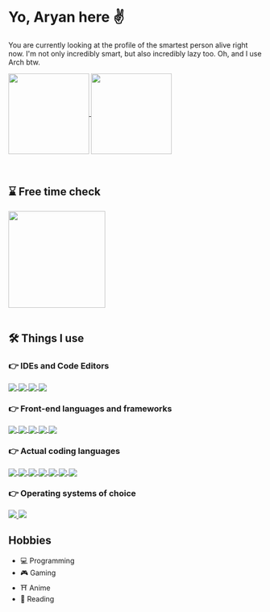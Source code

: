 # Yo, Aryan here ✌️

You are currently looking at the profile of the smartest person alive right now. I'm not only incredibly smart, but also incredibly lazy too. Oh, and I use Arch btw.

<p>
  <a href="https://github.com/anuraghazra/github-readme-stats">
    <img align="center" src="https://github-readme-stats.vercel.app/api?username=aryanjassal&show_icons=true&theme=tokyonight" style="height: 10rem;" />
  </a>
  <a href="https://github.com/anuraghazra/convoychat">
    <img align="center" src="https://github-readme-stats.vercel.app/api/top-langs/?username=aryanjassal&layout=compact&theme=tokyonight&langs_count=6" style="height: 10rem;" />
  </a>
</p>
<br>

## ⌛ Free time check
<a href="https://git.io/streak-stats">
  <img align="center" src="https://github-readme-streak-stats.herokuapp.com/?user=aryanjassal&theme=tokyonight" style="height: 12rem;" />
</a>
<br>
<br>

## 🛠️ Things I use
### 👉 IDEs and Code Editors
<p>
  <a href="https://github.com/tard916/programming-badges">
    <img align="center" src="https://img.shields.io/badge/NeoVim-%2357A143.svg?&style=for-the-badge&logo=neovim&logoColor=white" />
  </a>
  <a href="https://github.com/tard916/programming-badges">
    <img align="center" src="https://img.shields.io/badge/pycharm-143?style=for-the-badge&logo=pycharm&logoColor=black&color=black&labelColor=green" />
  </a>
  <a href="https://github.com/tard916/programming-badges">
    <img align="center" src="https://img.shields.io/badge/Visual%20Studio%20Code-0078d7.svg?style=for-the-badge&logo=visual-studio-code&logoColor=white" />
  </a>
  <a href="https://github.com/tard916/programming-badges">
    <img align="center" src="https://img.shields.io/badge/Rider-000000.svg?style=for-the-badge&logo=Rider&logoColor=white&color=black&labelColor=crimson" />
  </a>
</p>

### 👉 Front-end languages and frameworks
<p>
  <a href="https://github.com/tard916/programming-badges">
    <img align="center" src="https://img.shields.io/badge/html5-%23E34F26.svg?style=for-the-badge&logo=html5&logoColor=white" />
  </a>
  <a href="https://github.com/tard916/programming-badges">
    <img align="center" src="https://img.shields.io/badge/css3-%231572B6.svg?style=for-the-badge&logo=css3&logoColor=white" />
  </a>
  <a href="https://github.com/tard916/programming-badges">
    <img align="center" src="https://img.shields.io/badge/javascript-%23323330.svg?style=for-the-badge&logo=javascript&logoColor=%23F7DF1E" />
  </a>
  <a href="https://github.com/tard916/programming-badges">
    <img align="center" src="https://img.shields.io/badge/django-%23092E20.svg?style=for-the-badge&logo=django&logoColor=white" />
  </a>
  <a href="https://github.com/tard916/programming-badges">
    <img align="center" src="https://img.shields.io/badge/jquery-%230769AD.svg?style=for-the-badge&logo=jquery&logoColor=white" />
  </a>
</p>

### 👉 Actual coding languages
<p>
  <a href="https://github.com/tard916/programming-badges">
    <img align="center" src="https://img.shields.io/badge/c-%2300599C.svg?style=for-the-badge&logo=c&logoColor=white" />
  </a>
  <a href="https://github.com/tard916/programming-badges">
    <img align="center" src="https://img.shields.io/badge/c%23-%23239120.svg?style=for-the-badge&logo=c-sharp&logoColor=white" />
  </a>
  <a href="https://github.com/tard916/programming-badges">
    <img align="center" src="https://img.shields.io/badge/c++-%2300599C.svg?style=for-the-badge&logo=c%2B%2B&logoColor=white" />
  </a>
  <a href="https://github.com/tard916/programming-badges">
    <img align="center" src="https://img.shields.io/badge/lua-%232C2D72.svg?style=for-the-badge&logo=lua&logoColor=white" />
  </a>
  <a href="https://github.com/tard916/programming-badges">
    <img align="center" src="https://img.shields.io/badge/python-3670A0?style=for-the-badge&logo=python&logoColor=ffdd54" />
  </a>
  <a href="https://github.com/tard916/programming-badges">
    <img align="center" src="https://img.shields.io/badge/rust-%23000000.svg?style=for-the-badge&logo=rust&logoColor=white" />
  </a>
  <a href="https://github.com/tard916/programming-badges">
    <img align="center" src="https://camo.githubusercontent.com/4b46b0c6bd5ee35befbe0f858ef1483f15d56722b9024287fdea72625e6e0ac7/68747470733a2f2f696d672e736869656c64732e696f2f62616467652f417373656d626c795363726970742d3030374141433f7374796c653d666f722d7468652d6261646765266c6162656c436f6c6f723d666666666666266c6f676f436f6c6f723d303037414143266c6f676f3d617373656d626c79736372697074" />
  </a>
</p>

### 👉 Operating systems of choice
<p>
  <a href="https://github.com/tard916/programming-badges">
    <img src="https://img.shields.io/badge/Arch%20Linux-1793D1?logo=arch-linux&logoColor=fff&style=for-the-badge" />
  </a>
  <a href="https://github.com/tard916/programming-badges">
    <img src="https://img.shields.io/badge/Windows-0078D6?style=for-the-badge&logo=windows&logoColor=white" />
  </a>
</p>

## Hobbies
- 💻 Programming
- 🎮 Gaming
- ⛩️ Anime
- 📖 Reading
